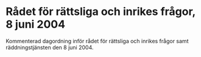 # Rådet för rättsliga och inrikes frågor, 8 juni 2004

Kommenterad dagordning inför rådet för rättsliga och inrikes frågor samt räddningstjänsten den 8 juni 2004\.
